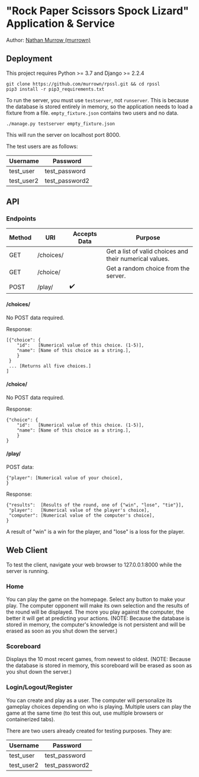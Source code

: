 # "Rock Paper Scissors Spock Lizard" Application & Service
Author: [Nathan Murrow (murrown)](https://www.linkedin.com/in/nathan-murrow)

## Deployment
This project requires Python >= 3.7 and Django >= 2.2.4
```
git clone https://github.com/murrown/rpssl.git && cd rpssl
pip3 install -r pip3_requirements.txt
```
To run the server, you must use `testserver`, not `runserver`. This is because the database is stored entirely in memory, so the application needs to load a fixture from a file. `empty_fixture.json` contains two users and no data.
```
./manage.py testserver empty_fixture.json
```
This will run the server on localhost port 8000.

The test users are as follows:

Username | Password 
-------- | --------
test_user | test_password
test_user2 | test_password2

## API
### Endpoints
Method | URI | Accepts Data | Purpose
------ | --- | ------------ | -------
GET | /choices/ | | Get a list of valid choices and their numerical values.
GET | /choice/ | | Get a random choice from the server.
POST | /play/ | :heavy_check_mark: |  | Submit a choice to play a round with the server.

#### /choices/
No POST data required.

Response:
```
[{"choice": {
    "id":   [Numerical value of this choice. (1-5)],
    "name": [Name of this choice as a string.],
    }
 }
 ... [Returns all five choices.]
]
```
#### /choice/
No POST data required.

Response:
```
{"choice": {
    "id":   [Numerical value of this choice. (1-5)],
    "name": [Name of this choice as a string.],
    }
}
```
#### /play/
POST data:
```
{"player": [Numerical value of your choice],
}
```

Response:
``` 
{"results":  [Results of the round, one of {"win", "lose", "tie"}],
 "player":   [Numerical value of the player's choice],
 "computer": [Numerical value of the computer's choice],
}
```

A result of "win" is a win for the player, and "lose" is a loss for the player.

## Web Client
To test the client, navigate your web browser to 127.0.0.1:8000 while the server is running.

### Home
You can play the game on the homepage. Select any button to make your play. The computer opponent will make its own selection and the results of the round will be displayed. The more you play against the computer, the better it will get at predicting your actions. (NOTE: Because the database is stored in memory, the computer's knowledge is not persistent and will be erased as soon as you shut down the server.)

### Scoreboard
Displays the 10 most recent games, from newest to oldest. (NOTE: Because the database is stored in memory, this scoreboard will be erased as soon as you shut down the server.)

### Login/Logout/Register
You can create and play as a user. The computer will personalize its gameplay choices depending on who is playing. Multiple users can play the game at the same time (to test this out, use multiple browsers or containerized tabs).

There are two users already created for testing purposes. They are:

Username | Password 
-------- | --------
test_user | test_password
test_user2 | test_password2
